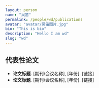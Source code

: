 ```yaml
---
layout: person
name: "吴笛"
permalink: /people/wd/publications
avatar: "avatar/吴笛图片.jpg"
bio: "This is bio"
description: "Hello I am wd"
slug: "wd"
---
```



## 代表性论文

- **论文标题**. [期刊/会议名称], [年份]. [链接]
- **论文标题**. [期刊/会议名称], [年份]. [链接]
